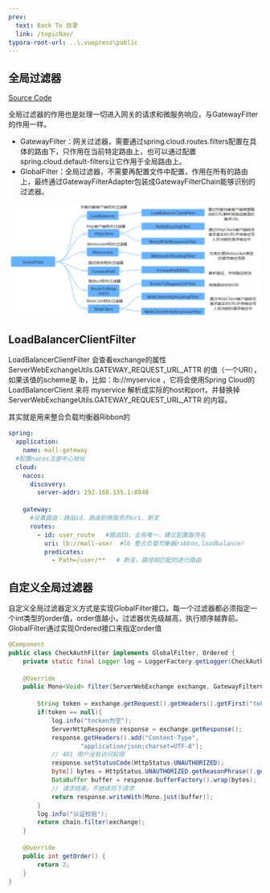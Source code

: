 ```yaml
---
prev:
  text: Back To 目录
  link: /topicNav/
typora-root-url: ..\.vuepress\public
---
```




## 全局过滤器

[Source Code](https://github.com/Q10Viking/springcloudalibaba/tree/main/springcloudgateway/04-gateway-globalfilter)

全局过滤器的作用也是处理一切进入网关的请求和微服务响应，与GatewayFilter的作用一样。

- GatewayFilter：网关过滤器，需要通过spring.cloud.routes.filters配置在具体的路由下，只作用在当前特定路由上，也可以通过配置spring.cloud.default-filters让它作用于全局路由上。
- GlobalFilter：全局过滤器，不需要再配置文件中配置，作用在所有的路由上，最终通过GatewayFilterAdapter包装成GatewayFilterChain能够识别的过滤器。

![img](/images/gateway/56319)

## LoadBalancerClientFilter 

LoadBalancerClientFilter 会查看exchange的属性 ServerWebExchangeUtils.GATEWAY_REQUEST_URL_ATTR 的值（一个URI），如果该值的scheme是 lb，比如：lb://myservice ，它将会使用Spring Cloud的LoadBalancerClient 来将 myservice 解析成实际的host和port，并替换掉 ServerWebExchangeUtils.GATEWAY_REQUEST_URL_ATTR 的内容。

其实就是用来整合负载均衡器Ribbon的

```yml
spring:
  application:
    name: mall-gateway
  #配置nacos注册中心地址
  cloud:
    nacos:
      discovery:
        server-addr: 192.168.135.1:8848

    gateway:
      #设置路由：路由id、路由到微服务的uri、断言
      routes:
        - id: user_route   #路由ID，全局唯一，建议配置服务名
          uri: lb://mall-user  #lb 整合负载均衡器ribbon,loadbalancer
          predicates:
            - Path=/user/**   # 断言，路径相匹配的进行路由
```

## 自定义全局过滤器

自定义全局过滤器定义方式是实现GlobalFilter接口。每一个过滤器都必须指定一个int类型的order值，order值越小，过滤器优先级越高，执行顺序越靠前。GlobalFilter通过实现Ordered接口来指定order值

```java
@Component
public class CheckAuthFilter implements GlobalFilter, Ordered {
    private static final Logger log = LoggerFactory.getLogger(CheckAuthFilter.class);

    @Override
    public Mono<Void> filter(ServerWebExchange exchange, GatewayFilterChain chain) {

        String token = exchange.getRequest().getHeaders().getFirst("token");
        if(token == null){
            log.info("tocken为空");
            ServerHttpResponse response = exchange.getResponse();
            response.getHeaders().add("Content-Type",
                    "application/json;charset=UTF-8");
            // 401 用户没有访问权限
            response.setStatusCode(HttpStatus.UNAUTHORIZED);
            byte[] bytes = HttpStatus.UNAUTHORIZED.getReasonPhrase().getBytes();
            DataBuffer buffer = response.bufferFactory().wrap(bytes);
            // 请求结束，不继续向下请求
            return response.writeWith(Mono.just(buffer));
        }
        log.info("认证校验");
        return chain.filter(exchange);
    }

    @Override
    public int getOrder() {
        return 2;
    }
}
```

